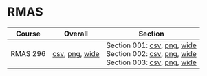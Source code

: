 # RMAS

| Course | Overall | Section |
| ------ | ------- | ------- |
| RMAS 296 | [csv](https://github.com/UCSD-Historical-Enrollment-Data/2024Fall/blob/main/overall/RMAS%20296.csv), [png](https://raw.githubusercontent.com/UCSD-Historical-Enrollment-Data/2024Fall/main/plot_overall/RMAS%20296.png), [wide](https://raw.githubusercontent.com/UCSD-Historical-Enrollment-Data/2024Fall/main/plot_overall_wide/RMAS%20296.png) | Section 001: [csv](https://github.com/UCSD-Historical-Enrollment-Data/2024Fall/blob/main/section/RMAS%20296_001.csv), [png](https://raw.githubusercontent.com/UCSD-Historical-Enrollment-Data/2024Fall/main/plot_section/RMAS%20296_001.png), [wide](https://raw.githubusercontent.com/UCSD-Historical-Enrollment-Data/2024Fall/main/plot_section_wide/RMAS%20296_001.png)<br>Section 002: [csv](https://github.com/UCSD-Historical-Enrollment-Data/2024Fall/blob/main/section/RMAS%20296_002.csv), [png](https://raw.githubusercontent.com/UCSD-Historical-Enrollment-Data/2024Fall/main/plot_section/RMAS%20296_002.png), [wide](https://raw.githubusercontent.com/UCSD-Historical-Enrollment-Data/2024Fall/main/plot_section_wide/RMAS%20296_002.png)<br>Section 003: [csv](https://github.com/UCSD-Historical-Enrollment-Data/2024Fall/blob/main/section/RMAS%20296_003.csv), [png](https://raw.githubusercontent.com/UCSD-Historical-Enrollment-Data/2024Fall/main/plot_section/RMAS%20296_003.png), [wide](https://raw.githubusercontent.com/UCSD-Historical-Enrollment-Data/2024Fall/main/plot_section_wide/RMAS%20296_003.png) |

